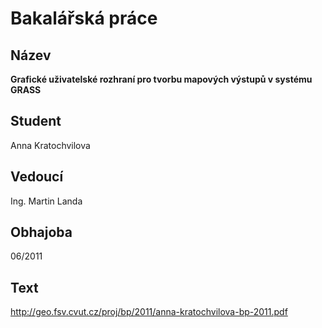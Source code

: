 # Bakalářská práce

## Název

**Grafické uživatelské rozhraní pro tvorbu mapových výstupů v systému GRASS**

## Student

Anna Kratochvilova

## Vedoucí

Ing. Martin Landa

## Obhajoba

06/2011

## Text

http://geo.fsv.cvut.cz/proj/bp/2011/anna-kratochvilova-bp-2011.pdf
